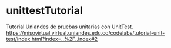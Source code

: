 # unittestTutorial
Tutorial Uniandes de pruebas unitarias con UnitTest.
https://misovirtual.virtual.uniandes.edu.co/codelabs/tutorial-unit-test/index.html?index=..%2F..index#2
